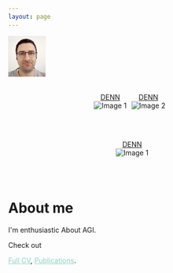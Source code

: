 ```yaml
---
layout: page
---
```


<!--<span style="display:block; margin-top:-30px;">
![My face](my_profile2c.jpg)
</span>-->

<img align="left" src="my_profile2c.jpg" width="15%" height="10%">

<br/><br/><br/><br/><br/><br/>


<!--<p align="center">
  <img src="DENN.gif" alt="Image 1" style="display: inline-block; width: 45%; margin: 0 20px;"><em>DENN</em>
  <img src="DENN.gif" alt="Image 2" style="display: inline-block; width: 45%; margin: 0 20px;"><em>DENN</em><br/><br/>
  <img src="DENN.gif" alt="Image 3" style="display: inline-block; width: 60%; margin: 0 20px;"><em>DENN</em>
</p>

<br/><br/><br/><br/><br/><br/>-->

<div style="display: flex; justify-content: center;">
  <figure style="margin: 0 0px; text-align: center;">
    <figcaption><a href="https://easychair.org/publications/preprint/2dJv">DENN</a></figcaption>
    <img src="DENN.gif" alt="Image 1" style="width: 100%;">
  </figure>
  <figure style="margin: 0 10px; text-align: center;">
    <figcaption><a href="https://easychair.org/publications/preprint/2dJv">DENN</a></figcaption>
    <img src="DENN.gif" alt="Image 2" style="width: 100%;">    
  </figure>
</div>

<br/><br/>

<div style="display: flex; justify-content: center;">
  <figure style="margin: 0 0px; text-align: center;">
    <figcaption><a href="https://easychair.org/publications/preprint/2dJv">DENN</a></figcaption>
    <img src="DENN.gif" alt="Image 1" style="width: 100%;">
  </figure>
</div>

<br/><br/>

# About me

I'm enthusiastic About AGI. 

Check out
<!--<a style="color:#8dd3c7" href="https://shimon-k.github.io/AGI-Course/">AGI Course</a>,-->
<a style="color:#8dd3c7" href="/cv.html">Full CV</a>,
<a style="color:#8dd3c7" href="/publications.html">Publications</a>.


